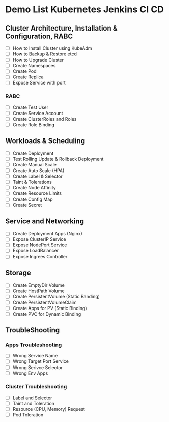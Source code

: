 # Demo List Kubernetes Jenkins CI CD

## Cluster Architecture, Installation & Configuration, RABC
- [ ] How to Install Cluster using KubeAdm
- [ ] How to Backup & Restore etcd
- [ ] How to Upgrade Cluster
- [ ] Create Namespaces
- [ ] Create Pod
- [ ] Create Replica
- [ ] Expose Service with port
### RABC
- [ ] Create Test User
- [ ] Create Service Account
- [ ] Create ClusterRoles and Roles
- [ ] Create Role Binding

## Workloads & Scheduling
- [ ] Create Deployment
- [ ] Test Rolling Update & Rollback Deployment
- [ ] Create Manual Scale
- [ ] Create Auto Scale (HPA)
- [ ] Create Label & Selector
- [ ] Taint & Tolerations
- [ ] Create Node Affinity
- [ ] Create Resource Limits
- [ ] Create Config Map
- [ ] Create Secret 

## Service and Networking
- [ ] Create Deployment Apps (Nginx)
- [ ] Expose ClusterIP Service
- [ ] Expose NodePort Service
- [ ] Expose LoadBalancer
- [ ] Expose Ingrees Controller

## Storage
- [ ] Create EmptyDir Volume
- [ ] Create HostPath Volume
- [ ] Create PersistentVolume (Static Banding)
- [ ] Create PersistentVolumeClaim
- [ ] Create Apps for PV (Static Binding)
- [ ] Create PVC for Dynamic Binding

## TroubleShooting
### Apps Troubleshooting
- [ ] Wrong Service Name
- [ ] Wrong Target Port Service
- [ ] Wrong Serivce Selector
- [ ] Wrong Env Apps

### Cluster Troubleshooting
- [ ] Label and Selector
- [ ] Taint and Toleration
- [ ] Resource (CPU, Memory) Request
- [ ] Pod Toleration
